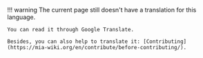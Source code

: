 !!! warning
    The current page still doesn't have a translation for this language.

    You can read it through Google Translate.

    Besides, you can also help to translate it: [Contributing](https://mia-wiki.org/en/contribute/before-contributing/).

